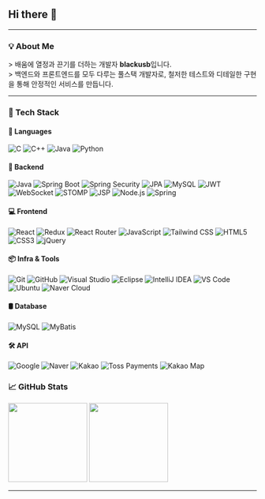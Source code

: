 ## Hi there 👋

<!--
**blackusb/blackusb** is a ✨ _special_ ✨ repository because its `README.md` (this file) appears on your GitHub profile.

Here are some ideas to get you started:

- 🔭 I’m currently working on ...
- 🌱 I’m currently learning ...
- 👯 I’m looking to collaborate on ...
- 🤔 I’m looking for help with ...
- 💬 Ask me about ...
- 📫 How to reach me: ...
- 😄 Pronouns: ...
- ⚡ Fun fact: ...
-->

<!--
&lt;h1 align="center"&gt; Hi, I’m hyuneui👋&lt;/h1&gt;
-->

---

### 💡 About Me

&gt; 배움에 열정과 끈기를 더하는 개발자 **blackusb**입니다.  
&gt; 백엔드와 프론트엔드를 모두 다루는 풀스택 개발자로, 철저한 테스트와 디테일한 구현을 통해 안정적인 서비스를 만듭니다.

---

### 🧠 Tech Stack

#### 🧾 Languages
![C](https://img.shields.io/badge/C-%2300599C.svg?style=for-the-badge&amp;logo=c&amp;logoColor=white)
![C++](https://img.shields.io/badge/C++-%2300599C.svg?style=for-the-badge&amp;logo=c%2B%2B&amp;logoColor=white)
![Java](https://img.shields.io/badge/java-%23ED8B00.svg?style=for-the-badge&amp;logo=java&amp;logoColor=white)
![Python](https://img.shields.io/badge/Python-000000?style=for-the-badge&amp;logo=Python&amp;logoColor=white)

#### 🚀 Backend
![Java](https://img.shields.io/badge/java-%23ED8B00.svg?style=for-the-badge&amp;logo=java&amp;logoColor=white)
![Spring Boot](https://img.shields.io/badge/Spring_Boot-6DB33F?style=for-the-badge&amp;logo=springboot&amp;logoColor=white)
![Spring Security](https://img.shields.io/badge/Spring_Security-6DB33F?style=for-the-badge&amp;logo=springsecurity&amp;logoColor=white)
![JPA](https://img.shields.io/badge/JPA-%23007ACC.svg?style=for-the-badge&amp;logo=hibernate&amp;logoColor=white)
![MySQL](https://img.shields.io/badge/mysql-%2300f.svg?style=for-the-badge&amp;logo=mysql&amp;logoColor=white)
![JWT](https://img.shields.io/badge/JWT-black?style=for-the-badge&amp;logo=JSON%20web%20tokens)
![WebSocket](https://img.shields.io/badge/WebSocket-004880?style=for-the-badge&amp;logo=websockets&amp;logoColor=white)
![STOMP](https://img.shields.io/badge/STOMP-%23F29111.svg?style=for-the-badge&amp;logo=stomp&amp;logoColor=white)
![JSP](https://img.shields.io/badge/JSP-%23F7DF1E.svg?style=for-the-badge&amp;logo=java&amp;logoColor=black)
![Node.js](https://img.shields.io/badge/Node.js-339933.svg?style=for-the-badge&amp;logo=node.js&amp;logoColor=white)
![Spring](https://img.shields.io/badge/Spring-6DB33F.svg?style=for-the-badge&amp;logo=spring&amp;logoColor=white)

#### 💻 Frontend
![React](https://img.shields.io/badge/react-%2320232a.svg?style=for-the-badge&amp;logo=react&amp;logoColor=%2361DAFB)
![Redux](https://img.shields.io/badge/redux-%23593d88.svg?style=for-the-badge&amp;logo=redux&amp;logoColor=white)
![React Router](https://img.shields.io/badge/React_Router-CA4245?style=for-the-badge&amp;logo=react-router&amp;logoColor=white)
![JavaScript](https://img.shields.io/badge/javascript-%23323330.svg?style=for-the-badge&amp;logo=javascript&amp;logoColor=%23F7DF1E)
![Tailwind CSS](https://img.shields.io/badge/tailwindcss-06B6D4.svg?style=for-the-badge&amp;logo=tailwind-css&amp;logoColor=white)
![HTML5](https://img.shields.io/badge/HTML5-E34F26.svg?style=for-the-badge&amp;logo=html5&amp;logoColor=white)
![CSS3](https://img.shields.io/badge/CSS3-1572B6.svg?style=for-the-badge&amp;logo=css3&amp;logoColor=white)
![jQuery](https://img.shields.io/badge/jQuery-0769AD.svg?style=for-the-badge&amp;logo=jquery&amp;logoColor=white)

#### 📦 Infra &amp; Tools
![Git](https://img.shields.io/badge/git-%23F05033.svg?style=for-the-badge&amp;logo=git&amp;logoColor=white)
![GitHub](https://img.shields.io/badge/github-%23121011.svg?style=for-the-badge&amp;logo=github&amp;logoColor=white)
![Visual Studio](https://img.shields.io/badge/Visual%20Studio-5C2D91.svg?style=for-the-badge&amp;logo=visual-studio&amp;logoColor=white)
![Eclipse](https://img.shields.io/badge/Eclipse-FE7A16.svg?style=for-the-badge&amp;logo=Eclipse&amp;logoColor=white)
![IntelliJ IDEA](https://img.shields.io/badge/IntelliJ_IDEA-000000.svg?style=for-the-badge&amp;logo=intellij-idea&amp;logoColor=white)
![VS Code](https://img.shields.io/badge/VS%20Code-0078d7.svg?style=for-the-badge&amp;logo=visual-studio-code&amp;logoColor=white)
![Ubuntu](https://img.shields.io/badge/ubuntu-E95420.svg?style=for-the-badge&amp;logo=ubuntu&amp;logoColor=white)
![Naver Cloud](https://img.shields.io/badge/naver%20cloud-03C75A?style=for-the-badge&amp;logoColor=white)

#### 🛢️ Database
![MySQL](https://img.shields.io/badge/mysql-%2300f.svg?style=for-the-badge&amp;logo=mysql&amp;logoColor=white)
![MyBatis](https://img.shields.io/badge/MyBatis-DB0000.svg?style=for-the-badge&amp;logo=MyBatis&amp;logoColor=white)

#### 🛠️ API
![Google](https://img.shields.io/badge/Google-4285F4.svg?style=for-the-badge&amp;logo=google&amp;logoColor=white)
![Naver](https://img.shields.io/badge/Naver-03C75A.svg?style=for-the-badge&amp;logo=naver&amp;logoColor=white)
![Kakao](https://img.shields.io/badge/Kakao-FFCD00.svg?style=for-the-badge&amp;logo=kakao&amp;logoColor=black)
![Toss Payments](https://img.shields.io/badge/Toss_Payments-0064FF.svg?style=for-the-badge&amp;logo=toss&amp;logoColor=white)
![Kakao Map](https://img.shields.io/badge/Kakao_Map-FFCD00.svg?style=for-the-badge&amp;logo=kakaotalk&amp;logoColor=black)

### 📈 GitHub Stats
<p>
  <img src="https://github-readme-stats.vercel.app/api?username=blackusb&amp;show_icons=true&amp;theme=one_dark_pro" height="160px"/>
  <img src="https://github-readme-stats.vercel.app/api/top-langs/?username=blackusb&amp;layout=compact&amp;theme=one_dark_pro" height="160px"/>
</p>

---

<!--
### 📬 Contact

- ✉️ Email : astrallana@naver.com 
- 🧵 Project (MIMYO) : [https://mimyo.my](https://mimyo.my)

---
-->

<!---
- 👋 Hi, I’m @drumtiger
- 👀 I’m interested in ...
- 🌱 I’m currently learning ...
- 💞️ I’m looking to collaborate on ...
- 📫 How to reach me ...
- 😄 Pronouns: ...
- ⚡ Fun fact: ...

drumtiger/drumtiger is a ✨ special ✨ repository because its `README.md` (this file) appears on your GitHub profile.
You can click the Preview link to take a look at your changes.
---&gt;

-->
